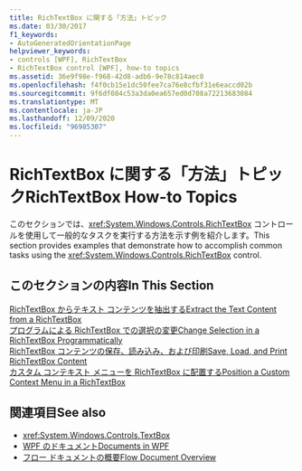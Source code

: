 ```yaml
---
title: RichTextBox に関する「方法」トピック
ms.date: 03/30/2017
f1_keywords:
- AutoGeneratedOrientationPage
helpviewer_keywords:
- controls [WPF], RichTextBox
- RichTextBox control [WPF], how-to topics
ms.assetid: 36e9f98e-f968-42d8-adb6-9e78c814aec0
ms.openlocfilehash: f4f0cb15e1dc50fee7ca76e8cfbf31e6eaccd02b
ms.sourcegitcommit: 9f6df084c53a3da0ea657ed0d708a72213683084
ms.translationtype: MT
ms.contentlocale: ja-JP
ms.lasthandoff: 12/09/2020
ms.locfileid: "96985307"
---
```

# <a name="richtextbox-how-to-topics"></a><span data-ttu-id="2c387-102">RichTextBox に関する「方法」トピック</span><span class="sxs-lookup"><span data-stu-id="2c387-102">RichTextBox How-to Topics</span></span>
<span data-ttu-id="2c387-103">このセクションでは、<xref:System.Windows.Controls.RichTextBox> コントロールを使用して一般的なタスクを実行する方法を示す例を紹介します。</span><span class="sxs-lookup"><span data-stu-id="2c387-103">This section provides examples that demonstrate how to accomplish common tasks using the <xref:System.Windows.Controls.RichTextBox> control.</span></span>  
  
## <a name="in-this-section"></a><span data-ttu-id="2c387-104">このセクションの内容</span><span class="sxs-lookup"><span data-stu-id="2c387-104">In This Section</span></span>  
 [<span data-ttu-id="2c387-105">RichTextBox からテキスト コンテンツを抽出する</span><span class="sxs-lookup"><span data-stu-id="2c387-105">Extract the Text Content from a RichTextBox</span></span>](how-to-extract-the-text-content-from-a-richtextbox.md)  
 [<span data-ttu-id="2c387-106">プログラムによる RichTextBox での選択の変更</span><span class="sxs-lookup"><span data-stu-id="2c387-106">Change Selection in a RichTextBox Programmatically</span></span>](change-selection-in-a-richtextbox-programmatically.md)  
 [<span data-ttu-id="2c387-107">RichTextBox コンテンツの保存、読み込み、および印刷</span><span class="sxs-lookup"><span data-stu-id="2c387-107">Save, Load, and Print RichTextBox Content</span></span>](how-to-save-load-and-print-richtextbox-content.md)  
 [<span data-ttu-id="2c387-108">カスタム コンテキスト メニューを RichTextBox に配置する</span><span class="sxs-lookup"><span data-stu-id="2c387-108">Position a Custom Context Menu in a RichTextBox</span></span>](how-to-position-a-custom-context-menu-in-a-richtextbox.md)  
  
## <a name="see-also"></a><span data-ttu-id="2c387-109">関連項目</span><span class="sxs-lookup"><span data-stu-id="2c387-109">See also</span></span>

- <xref:System.Windows.Controls.TextBox>
- [<span data-ttu-id="2c387-110">WPF のドキュメント</span><span class="sxs-lookup"><span data-stu-id="2c387-110">Documents in WPF</span></span>](../advanced/documents-in-wpf.md)
- [<span data-ttu-id="2c387-111">フロー ドキュメントの概要</span><span class="sxs-lookup"><span data-stu-id="2c387-111">Flow Document Overview</span></span>](../advanced/flow-document-overview.md)
